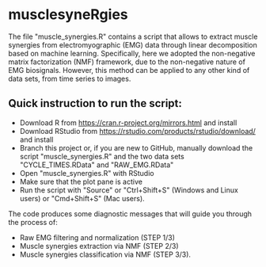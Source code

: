 # musclesyneRgies

The file "muscle_synergies.R" contains a script that allows to extract muscle synergies from electromyographic (EMG) data through linear decomposition based on machine learning. Specifically, here we adopted the non-negative matrix factorization (NMF) framework, due to the non-negative nature of EMG biosignals. However, this method can be applied to any other kind of data sets, from time series to images.

Quick instruction to run the script:
-
- Download R from https://cran.r-project.org/mirrors.html and install
- Download RStudio from https://rstudio.com/products/rstudio/download/ and install
- Branch this project or, if you are new to GitHub, manually download the script "muscle_synergies.R" and the two data sets "CYCLE_TIMES.RData" and "RAW_EMG.RData"
- Open "muscle_synergies.R" with RStudio
- Make sure that the plot pane is active
- Run the script with "Source" or "Ctrl+Shift+S" (Windows and Linux users) or "Cmd+Shift+S" (Mac users).

The code produces some diagnostic messages that will guide you through the process of:
- Raw EMG filtering and normalization (STEP 1/3)
- Muscle synergies extraction via NMF (STEP 2/3)
- Muscle synergies classification via NMF (STEP 3/3).
